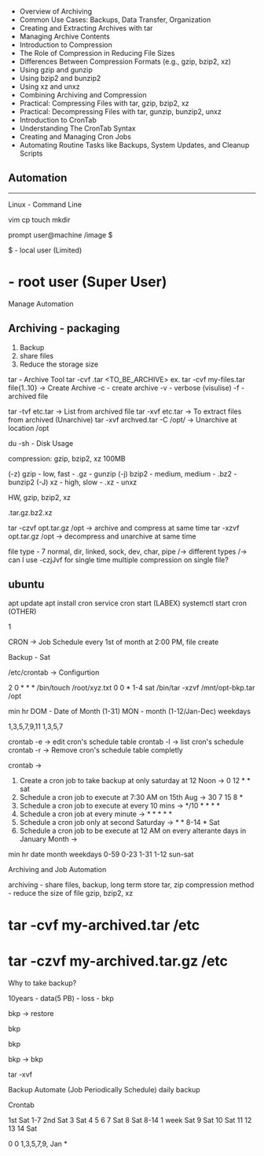 - Overview of Archiving
- Common Use Cases: Backups, Data Transfer, Organization
- Creating and Extracting Archives with tar
- Managing Archive Contents
- Introduction to Compression
- The Role of Compression in Reducing File Sizes
- Differences Between Compression Formats (e.g., gzip, bzip2, xz)
- Using gzip and gunzip
- Using bzip2 and bunzip2
- Using xz and unxz
- Combining Archiving and Compression
- Practical: Compressing Files with tar, gzip, bzip2, xz
- Practical: Decompressing Files with tar, gunzip, bunzip2, unxz
- Introduction to CronTab
- Understanding The CronTab Syntax
- Creating and Managing Cron Jobs
- Automating Routine Tasks like Backups, System Updates, and Cleanup Scripts




## Automation
-------------

Linux - Command Line

vim 
cp
touch
mkdir 

prompt
user@machine /image $

$ - local user (Limited)
# - root user (Super User)

Manage Automation


Archiving - packaging
---------
1. Backup
2. share files
3. Reduce the storage size


tar - Archive Tool
tar -cvf <ARCHIVEDFILE>.tar <TO_BE_ARCHIVE>
ex.  tar -cvf my-files.tar file{1..10} -> Create Archive
-c - create archive
-v - verbose (visulise)
-f - archived file

tar -tvf etc.tar -> List from archived file
tar -xvf etc.tar -> To extract files from archived (Unarchive)
tar -xvf archved.tar -C /opt/ -> Unarchive at location /opt

du -sh - Disk Usage

compression: gzip, bzip2, xz
100MB

(-z) gzip - low, fast - .gz - gunzip
(-j) bzip2 - medium, medium - .bz2 - bunzip2
(-J) xz - high, slow - .xz - unxz

HW, gzip, bzip2, xz

.tar.gz.bz2.xz

tar -czvf opt.tar.gz /opt -> archive and compress at same time
tar -xzvf opt.tar.gz /opt -> decompress and unarchive at same time

file type - 7 normal, dir, linked, sock, dev, char, pipe
/-> different types
/-> can I use -czjJvf for single time multiple compression on single file?


ubuntu
----------
apt update 
apt install cron
service cron start (LABEX)
systemctl start cron (OTHER)

1 

CRON -> Job Schedule 
every 1st of month at 2:00 PM, file create

Backup - Sat 

/etc/crontab -> Configurtion 


2 0 * * *  /bin/touch /root/xyz.txt
0 0 * 1-4 sat /bin/tar -xzvf /mnt/opt-bkp.tar /opt

min
hr
DOM - Date of Month (1-31)
MON - month (1-12/Jan-Dec)
weekdays

1,3,5,7,9,11
1,3,5,7


crontab -e -> edit cron's schedule table
crontab -l -> list cron's schedule
crontab -r -> Remove cron's schedule table completly

crontab -> 

1. Create a cron job to take backup at only saturday at 12 Noon -> 0 12 * * sat
2. Schedule a cron job to execute at 7:30 AM on 15th Aug -> 30 7 15 8 * 
3. Schedule a cron job to execute at every 10 mins -> */10 * * * *
4. Schedule a cron job at every minute -> * * * * * 
5. Schedule a cron job only at second Saturday -> * * 8-14 * Sat
6. Schedule a cron job to be execute at 12 AM on every alterante days in January Month -> 

min hr date month weekdays
0-59 0-23 1-31 1-12 sun-sat

Archiving and Job Automation

archiving - share files, backup, long term store
tar, zip
compression method - reduce the size of file
gzip, bzip2, xz

# tar -cvf my-archived.tar /etc
# tar -czvf my-archived.tar.gz /etc

Why to take backup?

10years - data(5 PB) - loss - bkp 

bkp -> restore

bkp

bkp

bkp -> bkp

tar -xvf

Backup Automate (Job Periodically Schedule) daily backup 

Crontab 


1st Sat 1-7
2nd Sat
3 Sat
4
5
6
7 Sat
8 Sat 8-14 1 week Sat
9 Sat
10 Sat
11
12
13
14 Sat


0 0 1,3,5,7,9, Jan *


